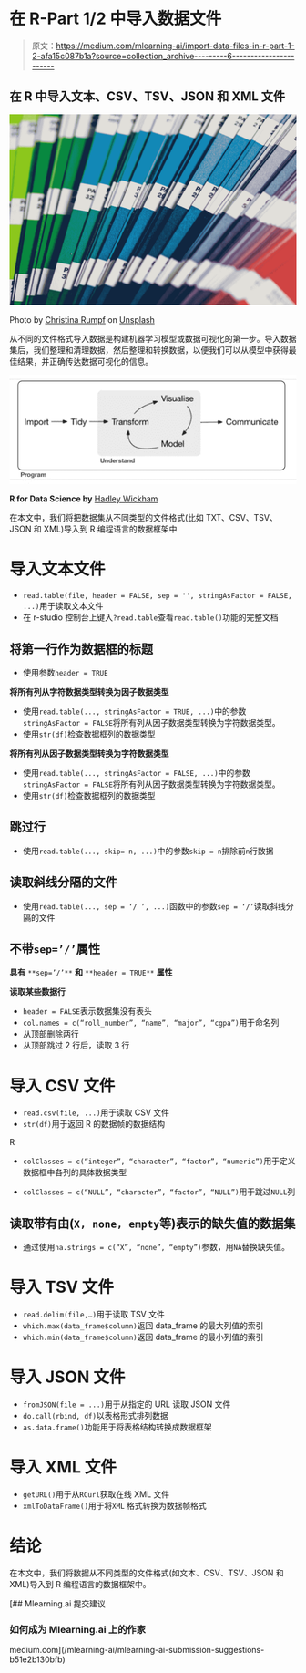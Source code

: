 # 在 R-Part 1/2 中导入数据文件

> 原文：<https://medium.com/mlearning-ai/import-data-files-in-r-part-1-2-afa15c087b1a?source=collection_archive---------6----------------------->

## 在 R 中导入文本、CSV、TSV、JSON 和 XML 文件

![](img/165eea40d2dfb47f4951ca4ac168f782.png)

Photo by [Christina Rumpf](https://unsplash.com/@rumpf?utm_source=medium&utm_medium=referral) on [Unsplash](https://unsplash.com?utm_source=medium&utm_medium=referral)

从不同的文件格式导入数据是构建机器学习模型或数据可视化的第一步。导入数据集后，我们整理和清理数据，然后整理和转换数据，以便我们可以从模型中获得最佳结果，并正确传达数据可视化的信息。

![](img/678241edd5042507d002d4d2eb813255.png)

**R for Data Science by** [Hadley Wickham](https://hadley.nz/)

在本文中，我们将把数据集从不同类型的文件格式(比如 TXT、CSV、TSV、JSON 和 XML)导入到 R 编程语言的数据框架中

# 导入文本文件

*   `read.table(file, header = FALSE, sep = '', stringAsFactor = FALSE, ...)`用于读取文本文件
*   在 r-studio 控制台上键入`?read.table`查看`read.table()`功能的完整文档

## 将第一行作为数据框的标题

*   使用参数`header = TRUE`

**将所有列从字符数据类型转换为因子数据类型**

*   使用`read.table(..., stringAsFactor = TRUE, ...)`中的参数`stringAsFactor = FALSE`将所有列从因子数据类型转换为字符数据类型。
*   使用`str(df)`检查数据框列的数据类型

**将所有列从因子数据类型转换为字符数据类型**

*   使用`read.table(..., stringAsFactor = FALSE, ...)`中的参数`stringAsFactor = FALSE`将所有列从因子数据类型转换为字符数据类型。
*   使用`str(df)`检查数据框列的数据类型

## 跳过行

*   使用`read.table(..., skip= n, ...)`中的参数`skip = n`排除前`n`行数据

## 读取斜线分隔的文件

*   使用`read.table(..., sep = ‘/ ’, ...)`函数中的参数`sep = ‘/’`读取斜线分隔的文件

## 不带`sep=’/’`属性

**具有** `**sep=’/’**` **和** `**header = TRUE**` **属性**

**读取某些数据行**

*   `header = FALSE`表示数据集没有表头
*   `col.names = c(“roll_number”, “name”, “major”, “cgpa”)`用于命名列
*   从顶部删除两行
*   从顶部跳过 2 行后，读取 3 行

# 导入 CSV 文件

*   `read.csv(file, ...)`用于读取 CSV 文件
*   `str(df)`用于返回 R 的数据帧的数据结构

R

*   `colClasses = c(“integer”, “character”, “factor”, “numeric”)`用于定义数据框中各列的具体数据类型

*   `colClasses = c(“NULL”, “character”, “factor”, “NULL”)`用于跳过`NULL`列

## 读取带有由(`X, none, empty`等)表示的缺失值的数据集

*   通过使用`na.strings = c(“X”, “none”, “empty”)`参数，用`NA`替换缺失值。

# 导入 TSV 文件

*   `read.delim(file,…)`用于读取 TSV 文件
*   `which.max(data_frame$column)`返回 data_frame 的最大列值的索引
*   `which.min(data_frame$column)`返回 data_frame 的最小列值的索引

# 导入 JSON 文件

*   `fromJSON(file = ...)`用于从指定的 URL 读取 JSON 文件
*   `do.call(rbind, df)`以表格形式排列数据
*   `as.data.frame()`功能用于将表格结构转换成数据框架

# 导入 XML 文件

*   `getURL()`用于从`RCurl`获取在线 XML 文件
*   `xmlToDataFrame()`用于将`XML` 格式转换为数据帧格式

# 结论

在本文中，我们将数据从不同类型的文件格式(如文本、CSV、TSV、JSON 和 XML)导入到 R 编程语言的数据框架中。

[](/mlearning-ai/mlearning-ai-submission-suggestions-b51e2b130bfb) [## Mlearning.ai 提交建议

### 如何成为 Mlearning.ai 上的作家

medium.com](/mlearning-ai/mlearning-ai-submission-suggestions-b51e2b130bfb)